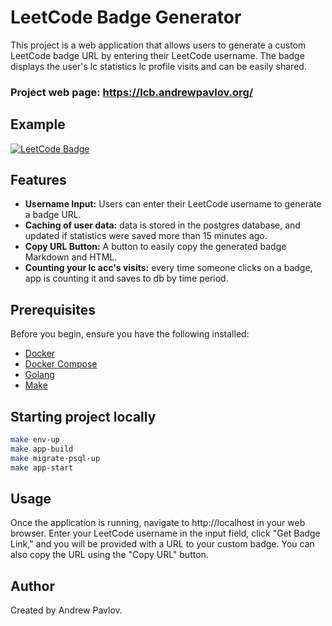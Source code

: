 # LeetCode Badge Generator

This project is a web application that allows users to generate a custom LeetCode badge URL by entering their LeetCode username. The badge displays the user's lc statistics lc profile visits and can be easily shared.

### Project web page: https://lcb.andrewpavlov.org/

## Example
[![LeetCode Badge](https://lc.andrewpavlov.org/api/slug/MURASAME_/badge.svg)](https://lc.andrewpavlov.org/redirect-page/murasame_)

## Features

- **Username Input:** Users can enter their LeetCode username to generate a badge URL.
- **Caching of user data:** data is stored in the postgres database, and updated if statistics were saved more than 15 minutes ago.
- **Copy URL Button:** A button to easily copy the generated badge Markdown and HTML.
- **Counting your lc acc's visits:** every time someone clicks on a badge, app is counting it and saves to db by time period.
## Prerequisites

Before you begin, ensure you have the following installed:

- [Docker](https://www.docker.com/)
- [Docker Compose](https://docs.docker.com/compose/install/)
- [Golang](https://go.dev/doc/install)
- [Make](https://www.gnu.org/software/make/)

## Starting project locally

```bash
make env-up
make app-build
make migrate-psql-up
make app-start
````

## Usage
Once the application is running, navigate to http://localhost in your web browser. Enter your LeetCode username in the input field, click "Get Badge Link," and you will be provided with a URL to your custom badge. You can also copy the URL using the "Copy URL" button.

## Author
Created by Andrew Pavlov.


